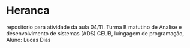 # Heranca
repositorio para atividade da aula 04/11. Turma B matutino de Analise e desenvolvimento de sistemas (ADS) CEUB, luingagem de programação, Aluno: Lucas Dias
